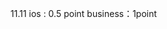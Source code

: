 11.11
ios : 0.5 point
business：1point

<!--stackedit_data:
eyJoaXN0b3J5IjpbLTI0OTgzNTEzOSwtNDk2MjgyNzg2XX0=
-->